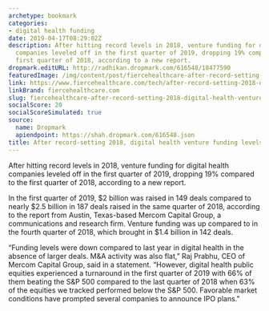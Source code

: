 ```yaml
---
archetype: bookmark
categories:
- digital health funding
date: 2019-04-17T08:29:02Z
description: After hitting record levels in 2018, venture funding for digital health
  companies leveled off in the first quarter of 2019, dropping 19% compared to the
  first quarter of 2018, according to a new report.
dropmark.editURL: http://radhikan.dropmark.com/616548/18477590
featuredImage: /img/content/post/fiercehealthcare-after-record-setting-2018-digital-health-venture-funding-levels-off.jpg
link: https://www.fiercehealthcare.com/tech/after-record-setting-2018-digital-health-venture-funding-levels-off
linkBrand: fiercehealthcare.com
slug: fiercehealthcare-after-record-setting-2018-digital-health-venture-funding-levels-off
socialScore: 20
socialScoreSimulated: true
source:
  name: Dropmark
  apiendpoint: https://shah.dropmark.com/616548.json
title: After record-setting 2018, digital health venture funding levels off
---
```

After hitting record levels in 2018, venture funding for digital health companies leveled off in the first quarter of 2019, dropping 19% compared to the first quarter of 2018, according to a new report.

In the first quarter of 2019, $2 billion was raised in 149 deals compared to nearly $2.5 billion in 187 deals raised in the same quarter of 2018, according to the report from Austin, Texas-based Mercom Capital Group, a communications and research firm. Venture funding was up compared to in the fourth quarter of 2018, which brought in $1.4 billion in 142 deals.

“Funding levels were down compared to last year in digital health in the absence of larger deals. M&A activity was also flat,” Raj Prabhu, CEO of Mercom Capital Group, said in a statement. “However, digital health public equities experienced a turnaround in the first quarter of 2019 with 66% of them beating the S&P 500 compared to the last quarter of 2018 when 63% of the equities we tracked performed below the S&P 500. Favorable market conditions have prompted several companies to announce IPO plans."

